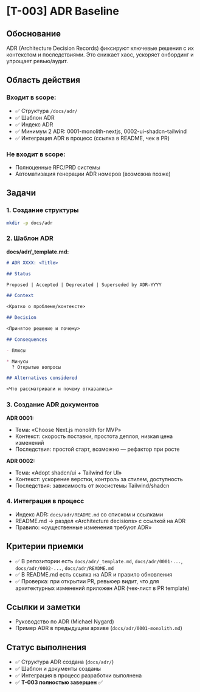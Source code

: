 # [T-003] ADR Baseline

## Обоснование

ADR (Architecture Decision Records) фиксируют ключевые решения с их контекстом и последствиями. Это снижает хаос, ускоряет онбординг и упрощает ревью/аудит.

## Область действия

### Входит в scope:

- ✅ Структура `/docs/adr/`
- ✅ Шаблон ADR
- ✅ Индекс ADR
- ✅ Минимум 2 ADR: 0001-monolith-nextjs, 0002-ui-shadcn-tailwind
- ✅ Интеграция ADR в процесс (ссылка в README, чек в PR)

### Не входит в scope:

- Полноценные RFC/PRD системы
- Автоматизация генерации ADR номеров (возможна позже)

## Задачи

### 1. Создание структуры

```bash
mkdir -p docs/adr
```

### 2. Шаблон ADR

**docs/adr/\_template.md:**

```markdown
# ADR XXXX: <Title>

## Status

Proposed | Accepted | Deprecated | Superseded by ADR-YYYY

## Context

<Кратко о проблеме/контексте>

## Decision

<Принятое решение и почему>

## Consequences

- Плюсы

* Минусы
  ? Открытые вопросы

## Alternatives considered

<Что рассматривали и почему отказались>
```

### 3. Создание ADR документов

**ADR 0001:**

- Тема: «Choose Next.js monolith for MVP»
- Контекст: скорость поставки, простота деплоя, низкая цена изменений
- Последствия: простой старт, возможно — рефактор при росте

**ADR 0002:**

- Тема: «Adopt shadcn/ui + Tailwind for UI»
- Контекст: ускорение верстки, контроль за стилем, доступность
- Последствия: зависимость от экосистемы Tailwind/shadcn

### 4. Интеграция в процесс

- Индекс ADR: `docs/adr/README.md` со списком и ссылками
- README.md → раздел «Architecture decisions» с ссылкой на ADR
- Правило: «существенные изменения требуют ADR»

## Критерии приемки

- ✅ В репозитории есть `docs/adr/_template.md`, `docs/adr/0001-...`, `docs/adr/0002-...`, `docs/adr/README.md`
- ✅ В README.md есть ссылка на ADR и правило обновления
- ✅ Проверка: при открытии PR, ревьюер видит, что для архитектурных изменений приложен ADR (чек-лист в PR template)

## Ссылки и заметки

- Руководство по ADR (Michael Nygard)
- Пример ADR в предыдущем архиве (`docs/adr/0001-monolith.md`)

## Статус выполнения

- ✅ Структура ADR создана (`docs/adr/`)
- ✅ Шаблон и документы созданы
- ✅ Интеграция в процесс разработки выполнена
- ✅ **T-003 полностью завершен** ✅
